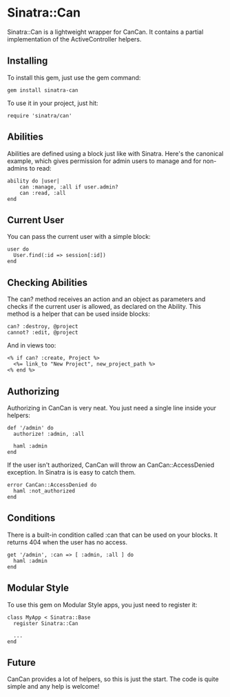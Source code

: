 Sinatra::Can
============

Sinatra::Can is a lightweight wrapper for CanCan. It contains a partial implementation of the ActiveController helpers.

## Installing

To install this gem, just use the gem command:

    gem install sinatra-can

To use it in your project, just hit:

    require 'sinatra/can'

## Abilities

Abilities are defined using a block just like with Sinatra. Here's the canonical example, which gives permission for admin users to manage and for non-admins to read:

    ability do |user|
        can :manage, :all if user.admin?
        can :read, :all
    end

## Current User

You can pass the current user with a simple block:

    user do
      User.find(:id => session[:id])
    end

## Checking Abilities

The can? method receives an action and an object as parameters and checks if the current user is allowed, as declared on the Ability. This method is a helper that can be used inside blocks:

    can? :destroy, @project
    cannot? :edit, @project

And in views too:

    <% if can? :create, Project %>
      <%= link_to "New Project", new_project_path %>
    <% end %>

## Authorizing

Authorizing in CanCan is very neat. You just need a single line inside your helpers:

    def '/admin' do
      authorize! :admin, :all

      haml :admin
    end

If the user isn't authorized, CanCan will throw an CanCan::AccessDenied exception. In Sinatra is is easy to catch them.

    error CanCan::AccessDenied do
      haml :not_authorized
    end

## Conditions

There is a built-in condition called :can that can be used on your blocks. It returns 404 when the user has no access.

    get '/admin', :can => [ :admin, :all ] do
      haml :admin
    end

## Modular Style

To use this gem on Modular Style apps, you just need to register it:

    class MyApp < Sinatra::Base
      register Sinatra::Can

      ...
    end

## Future

CanCan provides a lot of helpers, so this is just the start. The code is quite simple and any help is welcome!
